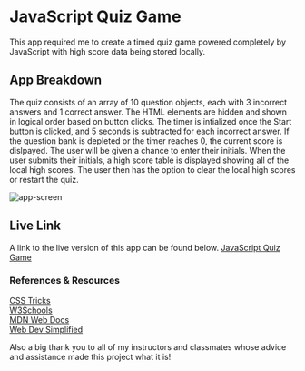 # JavaScript Quiz Game
This app required me to create a timed quiz game powered completely by JavaScript with high score data being stored locally. 

## App Breakdown
The quiz consists of an array of 10 question objects, each with 3 incorrect answers and 1 correct answer. The HTML elements are hidden and shown in logical order based on button clicks. The timer is intialized once the Start button is clicked, and 5 seconds is subtracted for each incorrect answer. If the question bank is depleted or the timer reaches 0, the current score is dislpayed. The user will be given a chance to enter their initials. When the user submits their initials, a high score table is displayed showing all of the local high scores. The user then has the option to clear the local high scores or restart the quiz.

![app-screen](https://user-images.githubusercontent.com/66024509/88007864-e3b30e80-cadc-11ea-929e-005bfc5bb630.png)

## Live Link
A link to the live version of this app can be found below. 
[JavaScript Quiz Game](https://jesseodonoghue.github.io/quiz-game/)

### References & Resources
[CSS Tricks](https://css-tricks.com/)    
[W3Schools](https://w3schools.com)    
[MDN Web Docs](https://developer.mozilla.org/en-US/)   
[Web Dev Simplified](https://www.youtube.com/channel/UCFbNIlppjAuEX4znoulh0Cw)

Also a big thank you to all of my instructors and classmates whose advice and assistance made this project what it is!
